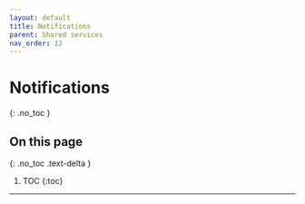 ```yaml
---
layout: default
title: Notifications
parent: Shared services
nav_order: 12
---
```


# Notifications
{: .no_toc }

## On this page
{: .no_toc .text-delta }

1. TOC
{:toc}

---
